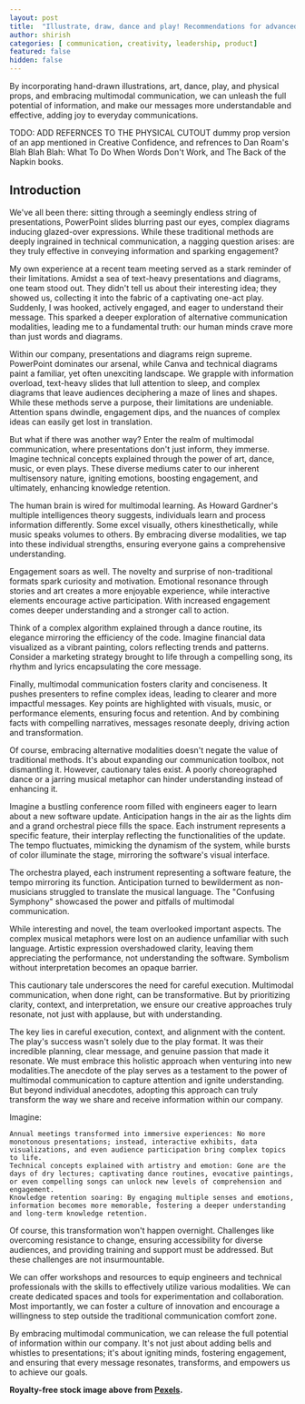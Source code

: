 ```yaml
---
layout: post
title:  "Illustrate, draw, dance and play! Recommendations for advanced technical communication techniques"
author: shirish
categories: [ communication, creativity, leadership, product]
featured: false
hidden: false
---
```

By incorporating hand-drawn illustrations, art, dance, play, and physical props, and embracing multimodal communication, we can unleash the full potential of information, and make our messages more understandable and effective, adding joy to everyday communications.

TODO: ADD REFERNCES TO THE PHYSICAL CUTOUT  dummy prop version of an app mentioned in Creative Confidence, and refrences to Dan Roam's Blah Blah Blah: What To Do When Words Don't Work, and The Back of the Napkin books.

## Introduction
We've all been there: sitting through a seemingly endless string of presentations, PowerPoint slides blurring past our eyes, complex diagrams inducing glazed-over expressions. While these traditional methods are deeply ingrained in technical communication, a nagging question arises: are they truly effective in conveying information and sparking engagement?

My own experience at a recent team meeting served as a stark reminder of their limitations. Amidst a sea of text-heavy presentations and diagrams, one team stood out. They didn't tell us about their interesting idea; they showed us, collecting it into the fabric of a captivating one-act play. Suddenly, I was hooked, actively engaged, and eager to understand their message. This sparked a deeper exploration of alternative communication modalities, leading me to a fundamental truth: our human minds crave more than just words and diagrams.

Within our company, presentations and diagrams reign supreme. PowerPoint dominates our arsenal, while Canva and technical diagrams paint a familiar, yet often unexciting landscape. We grapple with information overload, text-heavy slides that lull attention to sleep, and complex diagrams that leave audiences deciphering a maze of lines and shapes. While these methods serve a purpose, their limitations are undeniable. Attention spans dwindle, engagement dips, and the nuances of complex ideas can easily get lost in translation.

But what if there was another way? Enter the realm of multimodal communication, where presentations don't just inform, they immerse. Imagine technical concepts explained through the power of art, dance, music, or even plays. These diverse mediums cater to our inherent multisensory nature, igniting emotions, boosting engagement, and ultimately, enhancing knowledge retention.

The human brain is wired for multimodal learning. As Howard Gardner's multiple intelligences theory suggests, individuals learn and process information differently. Some excel visually, others kinesthetically, while music speaks volumes to others. By embracing diverse modalities, we tap into these individual strengths, ensuring everyone gains a comprehensive understanding.

Engagement soars as well. The novelty and surprise of non-traditional formats spark curiosity and motivation. Emotional resonance through stories and art creates a more enjoyable experience, while interactive elements encourage active participation. With increased engagement comes deeper understanding and a stronger call to action.

Think of a complex algorithm explained through a dance routine, its elegance mirroring the efficiency of the code. Imagine financial data visualized as a vibrant painting, colors reflecting trends and patterns. Consider a marketing strategy brought to life through a compelling song, its rhythm and lyrics encapsulating the core message.

Finally, multimodal communication fosters clarity and conciseness. It pushes presenters to refine complex ideas, leading to clearer and more impactful messages. Key points are highlighted with visuals, music, or performance elements, ensuring focus and retention. And by combining facts with compelling narratives, messages resonate deeply, driving action and transformation.

Of course, embracing alternative modalities doesn't negate the value of traditional methods. It's about expanding our communication toolbox, not dismantling it. However, cautionary tales exist. A poorly choreographed dance or a jarring musical metaphor can hinder understanding instead of enhancing it.

Imagine a bustling conference room filled with engineers eager to learn about a new software update. Anticipation hangs in the air as the lights dim and a grand orchestral piece fills the space. Each instrument represents a specific feature, their interplay reflecting the functionalities of the update. The tempo fluctuates, mimicking the dynamism of the system, while bursts of color illuminate the stage, mirroring the software's visual interface.

The orchestra played, each instrument representing a software feature, the tempo mirroring its function. Anticipation turned to bewilderment as non-musicians struggled to translate the musical language. The "Confusing Symphony" showcased the power and pitfalls of multimodal communication.

While interesting and novel, the team overlooked important aspects. The complex musical metaphors were lost on an audience unfamiliar with such language. Artistic expression overshadowed clarity, leaving them appreciating the performance, not understanding the software. Symbolism without interpretation becomes an opaque barrier.

This cautionary tale underscores the need for careful execution. Multimodal communication, when done right, can be transformative. But by prioritizing clarity, context, and interpretation, we ensure our creative approaches truly resonate, not just with applause, but with understanding.

The key lies in careful execution, context, and alignment with the content. The play's success wasn't solely due to the play format. It was their incredible planning, clear message, and genuine passion that made it resonate. We must embrace this holistic approach when venturing into new modalities.The anecdote of the play serves as a testament to the power of multimodal communication to capture attention and ignite understanding. But beyond individual anecdotes, adopting this approach can truly transform the way we share and receive information within our company.

Imagine:

    Annual meetings transformed into immersive experiences: No more monotonous presentations; instead, interactive exhibits, data visualizations, and even audience participation bring complex topics to life.
    Technical concepts explained with artistry and emotion: Gone are the days of dry lectures; captivating dance routines, evocative paintings, or even compelling songs can unlock new levels of comprehension and engagement.
    Knowledge retention soaring: By engaging multiple senses and emotions, information becomes more memorable, fostering a deeper understanding and long-term knowledge retention.

Of course, this transformation won't happen overnight. Challenges like overcoming resistance to change, ensuring accessibility for diverse audiences, and providing training and support must be addressed. But these challenges are not insurmountable.

We can offer workshops and resources to equip engineers and technical professionals with the skills to effectively utilize various modalities. We can create dedicated spaces and tools for experimentation and collaboration. Most importantly, we can foster a culture of innovation and encourage a willingness to step outside the traditional communication comfort zone.

By embracing multimodal communication, we can release the full potential of information within our company. It's not just about adding bells and whistles to presentations; it's about igniting minds, fostering engagement, and ensuring that every message resonates, transforms, and empowers us to achieve our goals.


__Royalty-free stock image above from [Pexels](https://www.pexels.com/).__